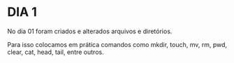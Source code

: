 # DIA 1

No dia 01 foram criados e alterados arquivos e diretórios.

Para isso colocamos em prática comandos como mkdir, touch, mv, rm, pwd, clear, cat, head, tail, entre outros.
